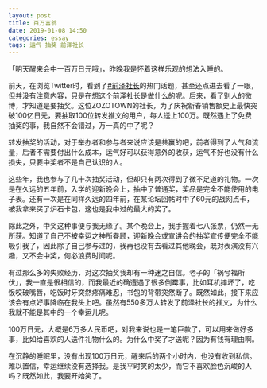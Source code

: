 ```yaml
---
layout: post
title: 百万富翁
date: 2019-01-08 14:50
categories: essay
tags: 运气 抽奖 前泽社长
---
```


「明天醒来会中一百万日元哦」，昨晚我是怀着这样乐观的想法入睡的。

前天，在浏览Twitter时，看到了[#前泽社长](https://twitter.com/yousuck2020)的热门话题，甚至还点进去看了一眼，但并没有注意内容，只是在想这个前泽社长是做什么的呢。后来，看了别人的微博，才知道是要抽奖。这位ZOZOTOWN的社长，为了庆祝新春销售额史上最快突破100亿日元，要抽取100位转发推文的用户，每人送上100万。既然遇上了免费抽奖的事，我自然不会错过，万一真的中了呢？

转发抽奖的活动，对于举办者和参与者来说应该是共赢的吧，前者得到了人气和流量，后者不需要付出什么成本，运气好可以获得意外的收获，运气不好也没有什么损失，只要中奖者不是自己认识的人。

这些年，我也参与了几十次抽奖活动，但却只有两次得到了微不足道的礼物。一次是在久远的五年前，入学的迎新晚会上，抽中了普通奖，奖品是完全不能使用的电子表。还有一次是在同样久远的四年前，在某论坛回帖时中了60元的战网点卡，被我拿来买了炉石卡包，这也是我中过的最大的奖了。

除此之外，中奖这种事便与我无缘了。某个晚会上，我手握着七八张票，仍然一无所获。知道了自己不被幸运之神所眷顾，迎新晚会或宣讲会的抽奖宣传便完全不能吸引我了，因此除了自己参与过的，我再也没有去看过其他晚会，既对表演没有兴趣，又不会中奖，何必浪费时间呢。

有过那么多的失败经历，对这次抽奖我却有一种迷之自信。老子的「祸兮福所伏」，我一直是很相信的，而我最近的确遭遇了很多倒霉事，比如耳机摔坏了，吃饭咬破嘴唇，吃饭时牙突然疼痛难忍，书包的背带突然断了。既然如此，接下来应该会有点好事降临在我头上吧。虽然有550多万人转发了前泽社长的推文，为什么我就不能是其中的一个幸运儿呢。

100万日元，大概是6万多人民币吧，对我来说也是一笔巨款了，可以用来做好多事，比如给喜欢的人送件礼物什么的。为什么中奖了才送呢？因为有钱有理由啊。

在沉静的睡眠里，没有出现100万日元，醒来后的两个小时内，也没有收到私信。难以置信，幸运继续没有选择我。是我平时笑的太少，而它不喜欢脸色沉峻的人吗？既然如此，我要开始笑了。

